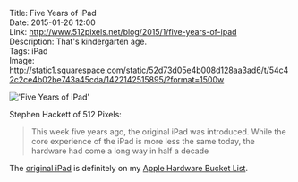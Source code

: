 Title: Five Years of iPad  
Date: 2015-01-26 12:00  
Link: http://www.512pixels.net/blog/2015/1/five-years-of-ipad  
Description: That's kindergarten age.  
Tags: iPad  
Image: http://static1.squarespace.com/static/52d73d05e4b008d128aa3ad6/t/54c42c2ce4b02be743a45cda/1422142515895/?format=1500w  

!['Five Years of iPad'][1]

Stephen Hackett of 512 Pixels:

> This week five years ago, the original iPad was introduced. While the core experience of the iPad is more less the same today, the hardware had come a long way in half a decade

The [original iPad][2] is definitely on my [Apple Hardware Bucket List][3].

[1]: http://static1.squarespace.com/static/52d73d05e4b008d128aa3ad6/t/54c42c2ce4b02be743a45cda/1422142515895/?format=1500w "'Five Years of iPad'"
[2]: https://en.wikipedia.org/wiki/IPad_(original) "Wikipedia: the original iPad"
[3]: /2015/1/26/apple-hardware-bucket-list "My bucket list of Apple hardware stuffs"